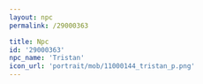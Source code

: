 ```yaml
---
layout: npc
permalink: /29000363

title: Npc
id: '29000363'
npc_name: 'Tristan'
icon_url: 'portrait/mob/11000144_tristan_p.png'
---
```

